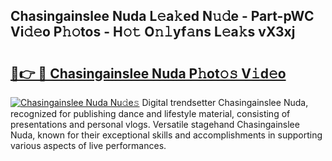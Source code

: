## Chasingainslee Nuda L𝚎a𝚔ed N𝚞𝚍e - Part-pWC Vi𝚍𝚎o P𝚑𝚘tos - H𝚘𝚝 O𝚗𝚕yf𝚊ns L𝚎a𝚔s vX3xj

# <h2><a href="http://kf0shvp.oniu.top/?m=Chasingainslee+Nuda">🔗👉 🔴 Chasingainslee Nuda P𝚑ot𝚘𝚜 V𝚒d𝚎o</a></h2>

[![Chasingainslee Nuda Nu𝚍e𝚜](https://i.imgur.com/0qMVB7G.gif)](http://kf0shvp.oniu.top/?m=Chasingainslee+Nuda)
Digital trendsetter Chasingainslee Nuda, recognized for publishing dance and lifestyle material, consisting of presentations and personal vlogs. Versatile stagehand Chasingainslee Nuda, known for their exceptional skills and accomplishments in supporting various aspects of live performances.  
